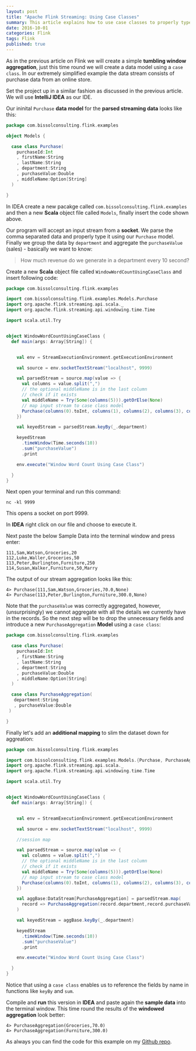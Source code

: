 ```yaml
---
layout: post
title: "Apache Flink Streaming: Using Case Classes"
summary: This article explains how to use case classes to properly type the data sets
date: 2016-10-01
categories: Flink
tags: Flink
published: true
--- 
```


As in the previous article on Flink we will create a simple **tumbling window aggregation**, just this time round we will create a data model using a `case class`. In our extremely simplified example the data stream consists of purchase data from an online store.

Set the project up in a similar fashion as discussed in the previous article. We will use **IntelliJ IDEA** as our IDE.

Our ininital `Purchase` **data model** for the **parsed streaming data** looks like this:

```scala
package com.bissolconsulting.flink.examples

object Models {

  case class Purchase(
    purchaseId:Int
    , firstName:String
    , lastName:String
    , department:String
    , purchaseValue:Double
    , middleName:Option[String]
  )

}
```

In IDEA create a new pacakge called `com.bissolconsulting.flink.examples` and then a new **Scala** object file called `Models`, finally insert the code shown above.

Our program will accept an input stream from a **socket**. We parse the comma separated data and properly type it using our `Purchase` model. Finally we group the data by `department` and aggregate the `purchaseValue` (sales) - basically we want to know: 

> How much revenue do we generate in a department every 10 second?


Create a new **Scala** object file called `WindowWordCountUsingCaseClass` and insert following code:

```scala
package com.bissolconsulting.flink.examples

import com.bissolconsulting.flink.examples.Models.Purchase
import org.apache.flink.streaming.api.scala._
import org.apache.flink.streaming.api.windowing.time.Time

import scala.util.Try


object WindowWordCountUsingCaseClass {
  def main(args: Array[String]) {


    val env = StreamExecutionEnvironment.getExecutionEnvironment

    val source = env.socketTextStream("localhost", 9999)

    val parsedStream = source.map(value => {
      val columns = value.split(",")
      // the optional middleName is in the last column
      // check if it exists
      val middleName = Try(Some(columns(5))).getOrElse(None)
      // map input stream to case class model
      Purchase(columns(0).toInt, columns(1), columns(2), columns(3), columns(4).toDouble, middleName)
    })

    val keyedStream = parsedStream.keyBy(_.department)

    keyedStream
      .timeWindow(Time.seconds(10))
      .sum("purchaseValue")
      .print

    env.execute("Window Word Count Using Case Class")

  }
}
```

Next open your terminal and run this command:

```
nc -kl 9999
```

This opens a socket on port 9999.

In **IDEA** right click on our file and choose to execute it.

Next paste the below Sample Data into the terminal window and press enter:

```
111,Sam,Watson,Groceries,20
112,Luke,Waller,Groceries,50
113,Peter,Burlington,Furniture,250
114,Susan,Walker,Furniture,50,Marry
```

The output of our stream aggregation looks like this:

```
4> Purchase(111,Sam,Watson,Groceries,70.0,None)
4> Purchase(113,Peter,Burlington,Furniture,300.0,None)
```

Note that the `purchaseValue` was correctly aggregated, however, (unsurprisingly) we cannot aggregate with all the details we currently have in the records. So the next step will be to drop the unnecessary fields and introduce a new `PurchaseAggregation` **Model** using a `case class`:

```scala
package com.bissolconsulting.flink.examples

  case class Purchase(
    purchaseId:Int
    , firstName:String
    , lastName:String
    , department:String
    , purchaseValue:Double
    , middleName:Option[String]
  )

  case class PurchaseAggregation(
   department:String
   , purchaseValue:Double
 )

}
```

Finally let's add an **additional mapping** to slim the dataset down for aggreation:

```scala
package com.bissolconsulting.flink.examples

import com.bissolconsulting.flink.examples.Models.{Purchase, PurchaseAggregation}
import org.apache.flink.streaming.api.scala._
import org.apache.flink.streaming.api.windowing.time.Time

import scala.util.Try


object WindowWordCountUsingCaseClass {
  def main(args: Array[String]) {


    val env = StreamExecutionEnvironment.getExecutionEnvironment

    val source = env.socketTextStream("localhost", 9999)

    //session map

    val parsedStream = source.map(value => {
      val columns = value.split(",")
      // the optional middleName is in the last column
      // check if it exists
      val middleName = Try(Some(columns(5))).getOrElse(None)
      // map input stream to case class model
      Purchase(columns(0).toInt, columns(1), columns(2), columns(3), columns(4).toDouble, middleName)
    })

    val aggBase:DataStream[PurchaseAggregation] = parsedStream.map(
      record => PurchaseAggregation(record.department,record.purchaseValue)
    )

    val keyedStream = aggBase.keyBy(_.department)

    keyedStream
      .timeWindow(Time.seconds(10))
      .sum("purchaseValue")
      .print

    env.execute("Window Word Count Using Case Class")

  }
}
```

Notice that using a `case class` enables us to reference the fields by name in functions like `keyBy` and `sum`. 

Compile and **run** this version in **IDEA** and paste again the **sample data** into the terminal window. This time round the results of the **windowed aggregation** look better:

```
4> PurchaseAggregation(Groceries,70.0)
4> PurchaseAggregation(Furniture,300.0)
```

As always you can find the code for this example on my [Github repo](https://github.com/diethardsteiner/diethardsteiner.github.io/tree/master/sample-files/flink/examples).


